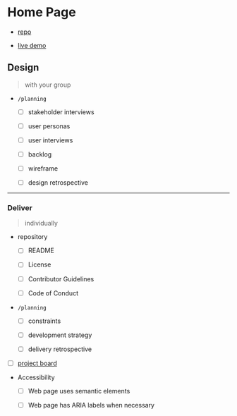 
# Home Page

- [repo](https://github.com/sannesofie/sanne-ux-ui)

- [live demo](https://sannesofie.github.io/sanne-ux-ui/)

## Design

> with your group

- `/planning`

  - [ ] stakeholder interviews

  - [ ] user personas

  - [ ] user interviews

  - [ ] backlog

  - [ ] wireframe

  - [ ] design retrospective

---

### Deliver


> individually


- repository

  - [ ] README

  - [ ] License

  - [ ] Contributor Guidelines

  - [ ] Code of Conduct

- `/planning`

  - [ ] constraints

  - [ ] development strategy

  - [ ] delivery retrospective

- [ ] [project board](https://github.com/sannesofie/sanne-ux-ui/projects/1)

- Accessibility

  - [ ] Web page uses semantic elements

  - [ ] Web page has ARIA labels when necessary
